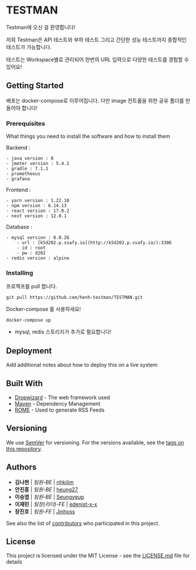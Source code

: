 # TESTMAN

Testman에 오신 걸 환영합니다!

저희 Testman은 API 테스트와 부하 테스트 그리고 간단한 성능 테스트까지 종합적인 테스트가 가능합니다.

테스트는 Workspace별로 관리되어 한번의 URL 입력으로 다양한 테스트를 경험할 수 있어요!

## Getting Started

배포는 docker-compose로 이루어집니다. 다만 image 컨트롤을 위한 공유 폴더를 만들어야 합니다!

### Prerequisites

What things you need to install the software and how to install them

Backend :
```
- java version : 8
- jmeter version : 5.4.1
- gradle : 7.1.1
- prometheous
- grafana
```

Frontend :
```
- yarn version : 1.22.10
- npm version : 6.14.13
- react version : 17.0.2
- next version : 12.0.1
```

Database :
```
- mysql version : 8.0.26
    - url : [k5d202.p.ssafy.io](http://k5d202.p.ssafy.io/):3306
    - id : root
    - pw : d202
- redis version : alpine
```

### Installing

프로젝프를 pull 합니다.

```
git pull https://github.com/henh-testman/TESTMAN.git
```
Docker-compose 를 사용하세요!

```
docker-compose up
```

+ mysql, redis 스토리지가 추가로 필요합니다!

## Deployment

Add additional notes about how to deploy this on a live system

## Built With

* [Dropwizard](http://www.dropwizard.io/1.0.2/docs/) - The web framework used
* [Maven](https://maven.apache.org/) - Dependency Management
* [ROME](https://rometools.github.io/rome/) - Used to generate RSS Feeds

## Versioning

We use [SemVer](http://semver.org/) for versioning. For the versions available, see the [tags on this repository](https://github.com/your/project/tags). 

## Authors

* **김나현** | *팀원-BE*  | [nhkiiim](https://github.com/nhkiiim)
* **안진흥** | *팀원-BE*  | [heung27](https://github.com/heung27)
* **이승엽** | *팀원-BE*  | [Seungyeup](https://github.com/Seungyeup)
* **이재민** | *팀장(리더)-FE*  | [edenist-x-x](https://github.com/edenist-x-x)
* **장진호** | *팀원-FE*  | [Jinhoss](https://github.com/Jinhoss)


See also the list of [contributors](https://github.com/henh-testman/TESTMAN/contributors) who participated in this project.

## License

This project is licensed under the MIT License - see the [LICENSE.md](LICENSE.md) file for details
